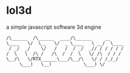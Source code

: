 # lol3d
a simple javascript software 3d engine
```
/\______  /\______  ____/\______     __
\____   \/  \__   \/  _ \____   \ __/  \____
 / _/  _/    \/   /   /  / _/  _// / / / / /
/  \   \  /\ /   /\  /  /  \   \/ /\  / / /
\__/\   \/RTX______\___/\__/\   \/ / /_/_/
     \___)   \__)            \___) \/
```
